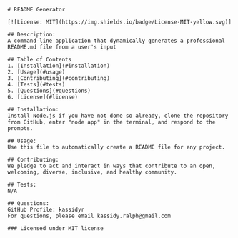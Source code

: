 
    # README Generator

    [![License: MIT](https://img.shields.io/badge/License-MIT-yellow.svg)]
    
    ## Description:
    A command-line application that dynamically generates a professional README.md file from a user's input

    ## Table of Contents
    1. [Installation](#installation)
    2. [Usage](#usage)
    3. [Contributing](#contributing)
    4. [Tests](#tests)
    5. [Questions](#questions)
    6. [License](#license)

    ## Installation:
    Install Node.js if you have not done so already, clone the repository from GitHub, enter "node app" in the terminal, and respond to the prompts.

    ## Usage:
    Use this file to automatically create a README file for any project.
    
    ## Contributing:
    We pledge to act and interact in ways that contribute to an open, welcoming, diverse, inclusive, and healthy community.
    
    ## Tests:
    N/A
    
    ## Questions:
    GitHub Profile: kassidyr 
    For questions, please email kassidy.ralph@gmail.com
    
    ### Licensed under MIT license
    